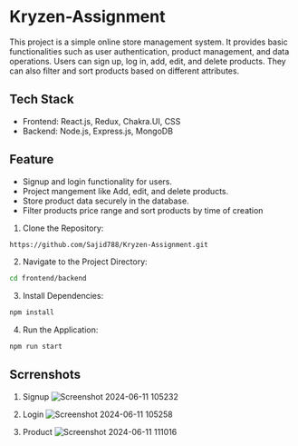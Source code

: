 # Kryzen-Assignment

This project is a simple online store management system. It provides basic functionalities such as user authentication, product management, and data operations. Users can sign up, log in, add, edit, and delete products. They can also filter and sort products based on different attributes.

## Tech Stack
- Frontend: React.js, Redux, Chakra.UI, CSS
- Backend: Node.js, Express.js, MongoDB

## Feature
- Signup and login functionality for users.
- Project mangement like Add, edit, and delete products.
- Store product data securely in the database.
- Filter products price range and sort products by time of creation

1. Clone the Repository:

```bash
https://github.com/Sajid788/Kryzen-Assignment.git
```

2. Navigate to the Project Directory:

```bash
cd frontend/backend
```

3. Install Dependencies:

```bash
npm install
```

4. Run the Application:

```bash
npm run start
```
## Scrrenshots

1. Signup
 ![Screenshot 2024-06-11 105232](https://github.com/Sajid788/Kryzen-Assignment/assets/129252454/0f3c89ec-0737-41ad-a464-20ef481913b7)

2. Login
 ![Screenshot 2024-06-11 105258](https://github.com/Sajid788/Kryzen-Assignment/assets/129252454/7969ea47-6517-49ea-aa9b-f25aa0f9b31e)

3. Product
![Screenshot 2024-06-11 111016](https://github.com/Sajid788/Kryzen-Assignment/assets/129252454/73891b24-803b-4e08-8a77-832f60691db6)


